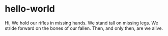 # hello-world
Hi,
We hold our rifles in missing hands. 
We stand tall on missing legs. 
We stride forward on the bones of our fallen. 
Then, and only then, are we alive. 


